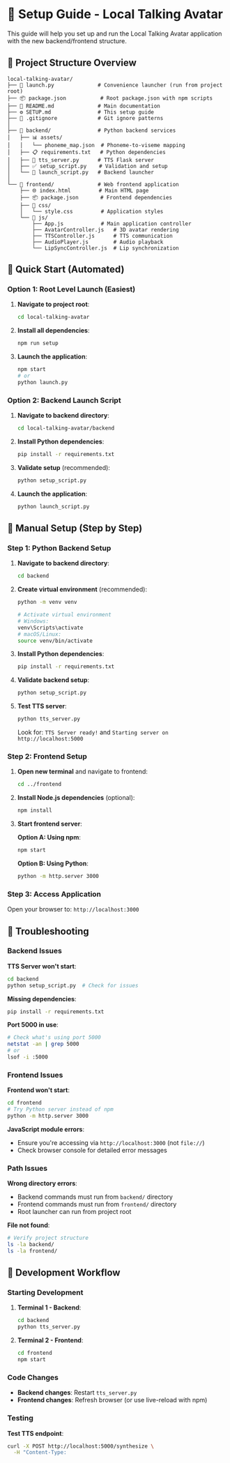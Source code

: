 # 🔧 Setup Guide - Local Talking Avatar

This guide will help you set up and run the Local Talking Avatar application with the new backend/frontend structure.

## 📁 Project Structure Overview

```
local-talking-avatar/
├── 🚀 launch.py              # Convenience launcher (run from project root)
├── 📦 package.json           # Root package.json with npm scripts
├── 📖 README.md              # Main documentation
├── ⚙️ SETUP.md               # This setup guide
├── 🚫 .gitignore             # Git ignore patterns
│
├── 🔧 backend/               # Python backend services
│   ├── 📊 assets/
│   │   └── phoneme_map.json  # Phoneme-to-viseme mapping
│   ├── 📋 requirements.txt   # Python dependencies
│   ├── 🎤 tts_server.py      # TTS Flask server
│   ├── ✅ setup_script.py    # Validation and setup
│   └── 🚀 launch_script.py   # Backend launcher
│
└── 🎨 frontend/              # Web frontend application
    ├── 🌐 index.html         # Main HTML page
    ├── 📦 package.json       # Frontend dependencies
    ├── 🎨 css/
    │   └── style.css         # Application styles
    └── 📜 js/
        ├── App.js            # Main application controller
        ├── AvatarController.js   # 3D avatar rendering
        ├── TTSController.js      # TTS communication
        ├── AudioPlayer.js        # Audio playback
        └── LipSyncController.js  # Lip synchronization
```

## 🚀 Quick Start (Automated)

### Option 1: Root Level Launch (Easiest)

1. **Navigate to project root**:
   ```bash
   cd local-talking-avatar
   ```

2. **Install all dependencies**:
   ```bash
   npm run setup
   ```

3. **Launch the application**:
   ```bash
   npm start
   # or
   python launch.py
   ```

### Option 2: Backend Launch Script

1. **Navigate to backend directory**:
   ```bash
   cd local-talking-avatar/backend
   ```

2. **Install Python dependencies**:
   ```bash
   pip install -r requirements.txt
   ```

3. **Validate setup** (recommended):
   ```bash
   python setup_script.py
   ```

4. **Launch the application**:
   ```bash
   python launch_script.py
   ```

## 🔧 Manual Setup (Step by Step)

### Step 1: Python Backend Setup

1. **Navigate to backend directory**:
   ```bash
   cd backend
   ```

2. **Create virtual environment** (recommended):
   ```bash
   python -m venv venv
   
   # Activate virtual environment
   # Windows:
   venv\Scripts\activate
   # macOS/Linux:
   source venv/bin/activate
   ```

3. **Install Python dependencies**:
   ```bash
   pip install -r requirements.txt
   ```

4. **Validate backend setup**:
   ```bash
   python setup_script.py
   ```

5. **Test TTS server**:
   ```bash
   python tts_server.py
   ```
   
   Look for: `TTS Server ready!` and `Starting server on http://localhost:5000`

### Step 2: Frontend Setup

1. **Open new terminal** and navigate to frontend:
   ```bash
   cd ../frontend
   ```

2. **Install Node.js dependencies** (optional):
   ```bash
   npm install
   ```

3. **Start frontend server**:
   
   **Option A: Using npm**:
   ```bash
   npm start
   ```
   
   **Option B: Using Python**:
   ```bash
   python -m http.server 3000
   ```

### Step 3: Access Application

Open your browser to: `http://localhost:3000`

## 🐛 Troubleshooting

### Backend Issues

**TTS Server won't start**:
```bash
cd backend
python setup_script.py  # Check for issues
```

**Missing dependencies**:
```bash
pip install -r requirements.txt
```

**Port 5000 in use**:
```bash
# Check what's using port 5000
netstat -an | grep 5000
# or
lsof -i :5000
```

### Frontend Issues

**Frontend won't start**:
```bash
cd frontend
# Try Python server instead of npm
python -m http.server 3000
```

**JavaScript module errors**:
- Ensure you're accessing via `http://localhost:3000` (not `file://`)
- Check browser console for detailed error messages

### Path Issues

**Wrong directory errors**:
- Backend commands must run from `backend/` directory
- Frontend commands must run from `frontend/` directory
- Root launcher can run from project root

**File not found**:
```bash
# Verify project structure
ls -la backend/
ls -la frontend/
```

## 🔄 Development Workflow

### Starting Development

1. **Terminal 1 - Backend**:
   ```bash
   cd backend
   python tts_server.py
   ```

2. **Terminal 2 - Frontend**:
   ```bash
   cd frontend
   npm start
   ```

### Code Changes

- **Backend changes**: Restart `tts_server.py`
- **Frontend changes**: Refresh browser (or use live-reload with npm)

### Testing

**Test TTS endpoint**:
```bash
curl -X POST http://localhost:5000/synthesize \
  -H "Content-Type: